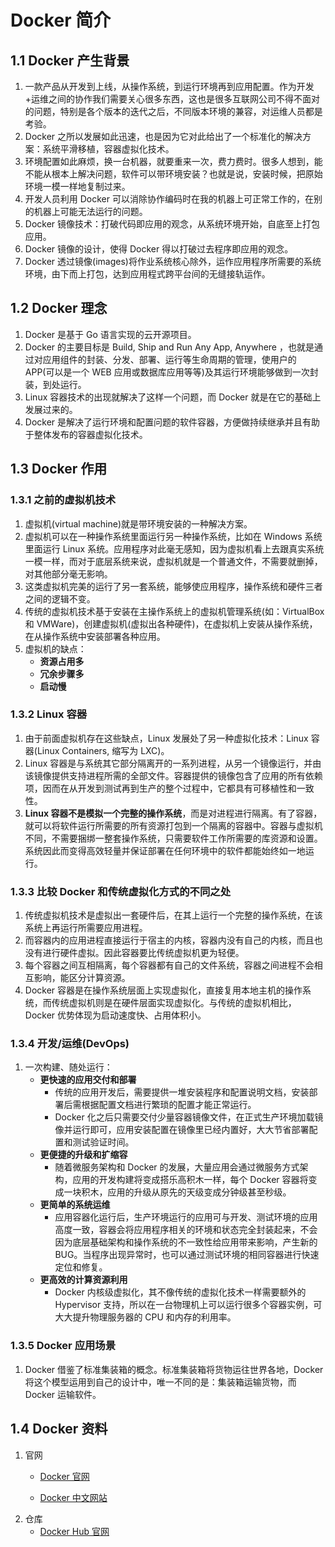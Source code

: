 # Docker 简介

## 1.1 Docker 产生背景

1. 一款产品从开发到上线，从操作系统，到运行环境再到应用配置。作为开发+运维之间的协作我们需要关心很多东西，这也是很多互联网公司不得不面对的问题，特别是各个版本的迭代之后，不同版本环境的兼容，对运维人员都是考验。
2. Docker 之所以发展如此迅速，也是因为它对此给出了一个标准化的解决方案：系统平滑移植，容器虚拟化技术。
3. 环境配置如此麻烦，换一台机器，就要重来一次，费力费时。很多人想到，能不能从根本上解决问题，软件可以带环境安装？也就是说，安装时候，把原始环境一模一样地复制过来。
4. 开发人员利用 Docker 可以消除协作编码时在我的机器上可正常工作的，在别的机器上可能无法运行的问题。
5. Docker 镜像技术：打破代码即应用的观念，从系统环境开始，自底至上打包应用。
6. Docker 镜像的设计，使得 Docker 得以打破过去程序即应用的观念。
7. Docker 透过镜像(images)将作业系统核心除外，运作应用程序所需要的系统环境，由下而上打包，达到应用程式跨平台间的无缝接轨运作。

## 1.2 Docker 理念

1. Docker 是基于 Go 语言实现的云开源项目。
2. Docker 的主要目标是 Build, Ship and Run Any App, Anywhere ，也就是通过对应用组件的封装、分发、部署、运行等生命周期的管理，使用户的 APP(可以是一个 WEB 应用或数据库应用等等)及其运行环境能够做到一次封装，到处运行。
3. Linux 容器技术的出现就解决了这样一个问题，而 Docker 就是在它的基础上发展过来的。
4. Docker 是解决了运行环境和配置问题的软件容器，方便做持续继承并且有助于整体发布的容器虚拟化技术。

## 1.3 Docker 作用

### 1.3.1 之前的虚拟机技术

1. 虚拟机(virtual machine)就是带环境安装的一种解决方案。
2. 虚拟机可以在一种操作系统里面运行另一种操作系统，比如在 Windows 系统里面运行 Linux 系统。应用程序对此毫无感知，因为虚拟机看上去跟真实系统一模一样，而对于底层系统来说，虚拟机就是一个普通文件，不需要就删掉，对其他部分毫无影响。
3. 这类虚拟机完美的运行了另一套系统，能够使应用程序，操作系统和硬件三者之间的逻辑不变。
4. 传统的虚拟机技术基于安装在主操作系统上的虚拟机管理系统(如：VirtualBox 和 VMWare)，创建虚拟机(虚拟出各种硬件)，在虚拟机上安装从操作系统，在从操作系统中安装部署各种应用。
5. 虚拟机的缺点：
   - **资源占用多**
   - **冗余步骤多**
   - **启动慢**

### 1.3.2 Linux 容器

1. 由于前面虚拟机存在这些缺点，Linux 发展处了另一种虚拟化技术：Linux 容器(Linux Containers, 缩写为 LXC)。
2. Linux 容器是与系统其它部分隔离开的一系列进程，从另一个镜像运行，并由该镜像提供支持进程所需的全部文件。容器提供的镜像包含了应用的所有依赖项，因而在从开发到测试再到生产的整个过程中，它都具有可移植性和一致性。
3. **Linux 容器不是模拟一个完整的操作系统**，而是对进程进行隔离。有了容器，就可以将软件运行所需要的所有资源打包到一个隔离的容器中。容器与虚拟机不同，不需要捆绑一整套操作系统，只需要软件工作所需要的库资源和设置。系统因此而变得高效轻量并保证部署在任何环境中的软件都能始终如一地运行。

### 1.3.3 比较 Docker 和传统虚拟化方式的不同之处

1. 传统虚拟机技术是虚拟出一套硬件后，在其上运行一个完整的操作系统，在该系统上再运行所需要应用进程。
2. 而容器内的应用进程直接运行于宿主的内核，容器内没有自己的内核，而且也没有进行硬件虚拟。因此容器要比传统虚拟机更为轻便。
3. 每个容器之间互相隔离，每个容器都有自己的文件系统，容器之间进程不会相互影响，能区分计算资源。
4. Docker 容器是在操作系统层面上实现虚拟化，直接复用本地主机的操作系统，而传统虚拟机则是在硬件层面实现虚拟化。与传统的虚拟机相比，Docker 优势体现为启动速度快、占用体积小。

### 1.3.4 开发/运维(DevOps)

1. 一次构建、随处运行：
   - **更快速的应用交付和部署**
     - 传统的应用开发后，需要提供一堆安装程序和配置说明文档，安装部署后需根据配置文档进行繁琐的配置才能正常运行。
     - Docker 化之后只需要交付少量容器镜像文件，在正式生产环境加载镜像并运行即可，应用安装配置在镜像里已经内置好，大大节省部署配置和测试验证时间。
   - **更便捷的升级和扩缩容**
     - 随着微服务架构和 Docker 的发展，大量应用会通过微服务方式架构，应用的开发构建将变成搭乐高积木一样，每个 Docker 容器将变成一块积木，应用的升级从原先的天级变成分钟级甚至秒级。
   - **更简单的系统运维**
     - 应用容器化运行后，生产环境运行的应用可与开发、测试环境的应用高度一致，容器会将应用程序相关的环境和状态完全封装起来，不会因为底层基础架构和操作系统的不一致性给应用带来影响，产生新的 BUG。当程序出现异常时，也可以通过测试环境的相同容器进行快速定位和修复。
   - **更高效的计算资源利用**
     - Docker 内核级虚拟化，其不像传统的虚拟化技术一样需要额外的 Hypervisor 支持，所以在一台物理机上可以运行很多个容器实例，可大大提升物理服务器的 CPU 和内存的利用率。

### 1.3.5 Docker 应用场景

1. Docker 借鉴了标准集装箱的概念。标准集装箱将货物运往世界各地，Docker 将这个模型运用到自己的设计中，唯一不同的是：集装箱运输货物，而 Docker 运输软件。

## 1.4 Docker 资料

1. 官网
   - [Docker 官网](<http://www.docker.com>)

   - [Docker 中文网站](<Http://www.docker-cn.com/>)
2. 仓库
   - [Docker Hub 官网](<http://hub.docker.com/>)
